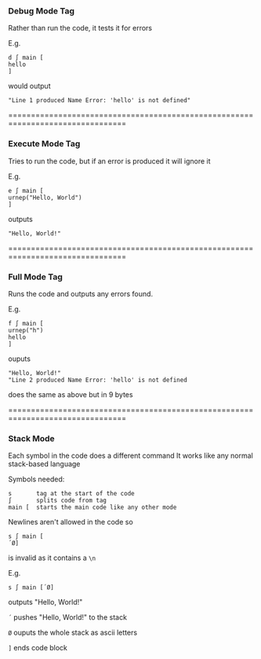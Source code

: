 
### Debug Mode Tag ###

Rather than run the code, it tests it for errors

E.g.

    d ∫ main [
    hello
    ]

would output

    "Line 1 produced Name Error: 'hello' is not defined"


================================================================================


### Execute Mode Tag ###

Tries to run the code, but if an error is produced it will ignore it

E.g.

    e ∫ main [
    urnep("Hello, World")
    ]

outputs

    "Hello, World!"


================================================================================


### Full Mode Tag ###

Runs the code and outputs any errors found.

E.g.

    f ∫ main [
    urnep("h")
    hello
    ]

ouputs

    "Hello, World!"
    "Line 2 produced Name Error: 'hello' is not defined

does the same as above but in 9 bytes

================================================================================

### Stack Mode ###

Each symbol in the code does a different command
It works like any normal stack-based language

Symbols needed:

    s       tag at the start of the code
    ∫       splits code from tag
    main [  starts the main code like any other mode

Newlines aren't allowed in the code so 

    s ∫ main [
    ´Ø]
is invalid as it contains a `\n`

E.g.

    s ∫ main [´Ø]

outputs "Hello, World!"

`´` pushes "Hello, World!" to the stack

`Ø` ouputs the whole stack as ascii letters

`]` ends code block

